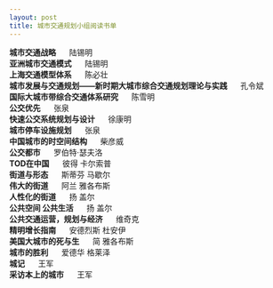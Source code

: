 ```yaml
---
layout: post
title: 城市交通规划小组阅读书单
---
```

 
**城市交通战略**&nbsp;&nbsp;&nbsp;&nbsp;&nbsp;&nbsp;陆锡明  
**亚洲城市交通模式**&nbsp;&nbsp;&nbsp;&nbsp;&nbsp;&nbsp;陆锡明  
**上海交通模型体系**&nbsp;&nbsp;&nbsp;&nbsp;&nbsp;&nbsp;陈必壮  
**城市发展与交通规划——新时期大城市综合交通规划理论与实践**&nbsp;&nbsp;&nbsp;&nbsp;&nbsp;&nbsp;孔令斌  
**国际大城市带综合交通体系研究**&nbsp;&nbsp;&nbsp;&nbsp;&nbsp;&nbsp;陈雪明  
**公交优先**&nbsp;&nbsp;&nbsp;&nbsp;&nbsp;&nbsp;张泉  
**快速公交系统规划与设计**&nbsp;&nbsp;&nbsp;&nbsp;&nbsp;&nbsp;徐康明  
**城市停车设施规划**&nbsp;&nbsp;&nbsp;&nbsp;&nbsp;&nbsp;张泉  
**中国城市的时空间结构**&nbsp;&nbsp;&nbsp;&nbsp;&nbsp;&nbsp;柴彦威  
**公交都市**&nbsp;&nbsp;&nbsp;&nbsp;&nbsp;&nbsp;罗伯特·瑟夫洛  
**TOD在中国**&nbsp;&nbsp;&nbsp;&nbsp;&nbsp;&nbsp;彼得 卡尔索普  
**街道与形态**&nbsp;&nbsp;&nbsp;&nbsp;&nbsp;&nbsp;斯蒂芬 马歇尔  
**伟大的街道**&nbsp;&nbsp;&nbsp;&nbsp;&nbsp;&nbsp;阿兰 雅各布斯  
**人性化的街道**&nbsp;&nbsp;&nbsp;&nbsp;&nbsp;&nbsp;扬 盖尔  
**公共空间 公共生活**&nbsp;&nbsp;&nbsp;&nbsp;&nbsp;&nbsp;扬 盖尔  
**公共交通运营，规划与经济**&nbsp;&nbsp;&nbsp;&nbsp;&nbsp;&nbsp;维奇克  
**精明增长指南**&nbsp;&nbsp;&nbsp;&nbsp;&nbsp;&nbsp;安德烈斯 杜安伊  
**美国大城市的死与生**&nbsp;&nbsp;&nbsp;&nbsp;&nbsp;&nbsp;简 雅各布斯   
**城市的胜利**&nbsp;&nbsp;&nbsp;&nbsp;&nbsp;&nbsp;爱德华 格莱泽  
**城记**&nbsp;&nbsp;&nbsp;&nbsp;&nbsp;&nbsp;王军  
**采访本上的城市**&nbsp;&nbsp;&nbsp;&nbsp;&nbsp;&nbsp;王军